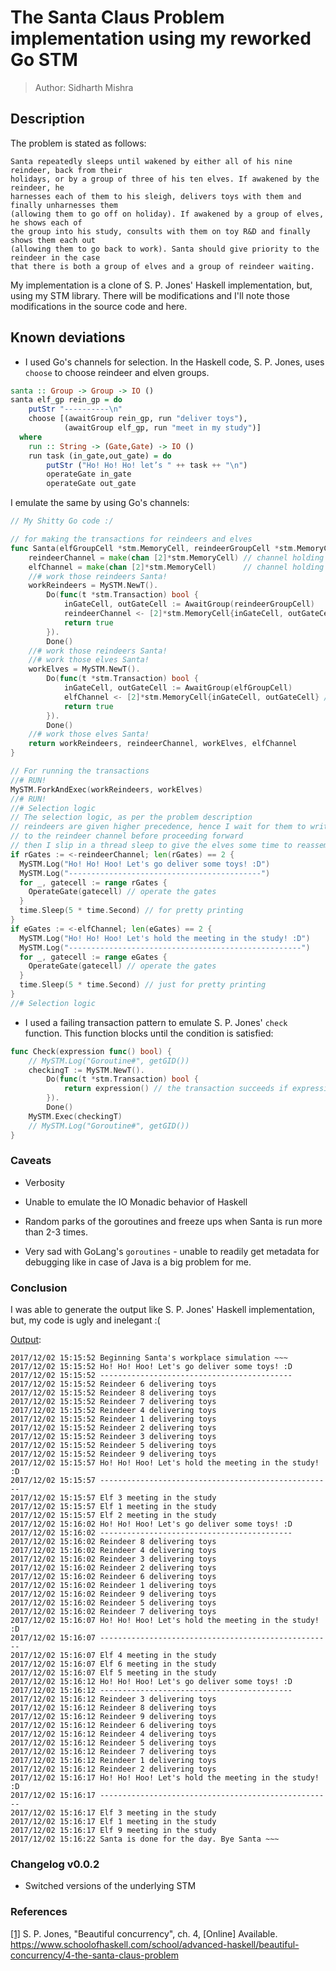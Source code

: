 # The Santa Claus Problem implementation using my reworked Go STM

> Author: Sidharth Mishra

## Description

The problem is stated as follows:

```text
Santa repeatedly sleeps until wakened by either all of his nine reindeer, back from their
holidays, or by a group of three of his ten elves. If awakened by the reindeer, he
harnesses each of them to his sleigh, delivers toys with them and finally unharnesses them
(allowing them to go off on holiday). If awakened by a group of elves, he shows each of
the group into his study, consults with them on toy R&D and finally shows them each out
(allowing them to go back to work). Santa should give priority to the reindeer in the case
that there is both a group of elves and a group of reindeer waiting.
```

My implementation is a clone of S. P. Jones' Haskell implementation, but, using my STM
library. There will be modifications and I'll note those modifications in the source code
and here.

## Known deviations

* I used Go's channels for selection. In the Haskell code, S. P. Jones, uses `choose` to
  choose reindeer and elven groups.

```haskell
santa :: Group -> Group -> IO ()
santa elf_gp rein_gp = do
    putStr "----------\n"
    choose [(awaitGroup rein_gp, run "deliver toys"),
            (awaitGroup elf_gp, run "meet in my study")]
  where
    run :: String -> (Gate,Gate) -> IO ()
    run task (in_gate,out_gate) = do
        putStr ("Ho! Ho! Ho! let’s " ++ task ++ "\n")
        operateGate in_gate
        operateGate out_gate
```

I emulate the same by using Go's channels:

```Go
// My Shitty Go code :/

// for making the transactions for reindeers and elves
func Santa(elfGroupCell *stm.MemoryCell, reindeerGroupCell *stm.MemoryCell) (workReindeers *stm.Transaction, reindeerChannel chan [2]*stm.MemoryCell, workElves *stm.Transaction, elfChannel chan [2]*stm.MemoryCell) {
	reindeerChannel = make(chan [2]*stm.MemoryCell) // channel holding the reindeer gates
	elfChannel = make(chan [2]*stm.MemoryCell)      // channel holding the elven gates
	//# work those reindeers Santa!
	workReindeers = MySTM.NewT().
		Do(func(t *stm.Transaction) bool {
			inGateCell, outGateCell := AwaitGroup(reindeerGroupCell)
			reindeerChannel <- [2]*stm.MemoryCell{inGateCell, outGateCell} // dump into the reindeer channel
			return true
		}).
		Done()
	//# work those reindeers Santa!
	//# work those elves Santa!
	workElves = MySTM.NewT().
		Do(func(t *stm.Transaction) bool {
			inGateCell, outGateCell := AwaitGroup(elfGroupCell)
			elfChannel <- [2]*stm.MemoryCell{inGateCell, outGateCell} // dump into the elf channel
			return true
		}).
		Done()
	//# work those elves Santa!
	return workReindeers, reindeerChannel, workElves, elfChannel
}

// For running the transactions
//# RUN!
MySTM.ForkAndExec(workReindeers, workElves)
//# RUN!
//# Selection logic
// The selection logic, as per the problem description
// reindeers are given higher precedence, hence I wait for them to write
// to the reindeer channel before proceeding forward
// then I slip in a thread sleep to give the elves some time to reassemble.
if rGates := <-reindeerChannel; len(rGates) == 2 {
  MySTM.Log("Ho! Ho! Hoo! Let's go deliver some toys! :D")
  MySTM.Log("-------------------------------------------")
  for _, gatecell := range rGates {
    OperateGate(gatecell) // operate the gates
  }
  time.Sleep(5 * time.Second) // for pretty printing
}
if eGates := <-elfChannel; len(eGates) == 2 {
  MySTM.Log("Ho! Ho! Hoo! Let's hold the meeting in the study! :D")
  MySTM.Log("----------------------------------------------------")
  for _, gatecell := range eGates {
    OperateGate(gatecell) // operate the gates
  }
  time.Sleep(5 * time.Second) // just for pretty printing
}
//# Selection logic
```

* I used a failing transaction pattern to emulate S. P. Jones' `check` function. This
  function blocks until the condition is satisfied:

```Go
func Check(expression func() bool) {
	// MySTM.Log("Goroutine#", getGID())
	checkingT := MySTM.NewT().
		Do(func(t *stm.Transaction) bool {
			return expression() // the transaction succeeds if expression evaluates to true else it blocks
		}).
		Done()
	MySTM.Exec(checkingT)
	// MySTM.Log("Goroutine#", getGID())
}
```

### Caveats

* Verbosity

* Unable to emulate the IO Monadic behavior of Haskell

* Random parks of the goroutines and freeze ups when Santa is run more than 2-3 times.

* Very sad with GoLang's `goroutines` - unable to readily get metadata for debugging like
  in case of Java is a big problem for me.

### Conclusion

I was able to generate the output like S. P. Jones' Haskell implementation, but, my code
is ugly and inelegant :(

[Output](./root.log):

```text
2017/12/02 15:15:52 Beginning Santa's workplace simulation ~~~
2017/12/02 15:15:52 Ho! Ho! Hoo! Let's go deliver some toys! :D
2017/12/02 15:15:52 -------------------------------------------
2017/12/02 15:15:52 Reindeer 6 delivering toys
2017/12/02 15:15:52 Reindeer 8 delivering toys
2017/12/02 15:15:52 Reindeer 7 delivering toys
2017/12/02 15:15:52 Reindeer 4 delivering toys
2017/12/02 15:15:52 Reindeer 1 delivering toys
2017/12/02 15:15:52 Reindeer 2 delivering toys
2017/12/02 15:15:52 Reindeer 3 delivering toys
2017/12/02 15:15:52 Reindeer 5 delivering toys
2017/12/02 15:15:52 Reindeer 9 delivering toys
2017/12/02 15:15:57 Ho! Ho! Hoo! Let's hold the meeting in the study! :D
2017/12/02 15:15:57 ----------------------------------------------------
2017/12/02 15:15:57 Elf 3 meeting in the study
2017/12/02 15:15:57 Elf 1 meeting in the study
2017/12/02 15:15:57 Elf 2 meeting in the study
2017/12/02 15:16:02 Ho! Ho! Hoo! Let's go deliver some toys! :D
2017/12/02 15:16:02 -------------------------------------------
2017/12/02 15:16:02 Reindeer 8 delivering toys
2017/12/02 15:16:02 Reindeer 4 delivering toys
2017/12/02 15:16:02 Reindeer 3 delivering toys
2017/12/02 15:16:02 Reindeer 2 delivering toys
2017/12/02 15:16:02 Reindeer 6 delivering toys
2017/12/02 15:16:02 Reindeer 1 delivering toys
2017/12/02 15:16:02 Reindeer 9 delivering toys
2017/12/02 15:16:02 Reindeer 5 delivering toys
2017/12/02 15:16:02 Reindeer 7 delivering toys
2017/12/02 15:16:07 Ho! Ho! Hoo! Let's hold the meeting in the study! :D
2017/12/02 15:16:07 ----------------------------------------------------
2017/12/02 15:16:07 Elf 4 meeting in the study
2017/12/02 15:16:07 Elf 6 meeting in the study
2017/12/02 15:16:07 Elf 5 meeting in the study
2017/12/02 15:16:12 Ho! Ho! Hoo! Let's go deliver some toys! :D
2017/12/02 15:16:12 -------------------------------------------
2017/12/02 15:16:12 Reindeer 3 delivering toys
2017/12/02 15:16:12 Reindeer 8 delivering toys
2017/12/02 15:16:12 Reindeer 9 delivering toys
2017/12/02 15:16:12 Reindeer 6 delivering toys
2017/12/02 15:16:12 Reindeer 4 delivering toys
2017/12/02 15:16:12 Reindeer 5 delivering toys
2017/12/02 15:16:12 Reindeer 7 delivering toys
2017/12/02 15:16:12 Reindeer 1 delivering toys
2017/12/02 15:16:12 Reindeer 2 delivering toys
2017/12/02 15:16:17 Ho! Ho! Hoo! Let's hold the meeting in the study! :D
2017/12/02 15:16:17 ----------------------------------------------------
2017/12/02 15:16:17 Elf 3 meeting in the study
2017/12/02 15:16:17 Elf 1 meeting in the study
2017/12/02 15:16:17 Elf 9 meeting in the study
2017/12/02 15:16:22 Santa is done for the day. Bye Santa ~~~
```

### Changelog v0.0.2

* Switched versions of the underlying STM

### References

[[1]](https://www.schoolofhaskell.com/school/advanced-haskell/beautiful-concurrency/4-the-santa-claus-problem)
S. P. Jones, "Beautiful concurrency", ch. 4, [Online] Available.
https://www.schoolofhaskell.com/school/advanced-haskell/beautiful-concurrency/4-the-santa-claus-problem

